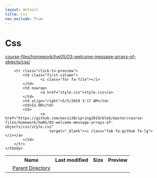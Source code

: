 ```yaml
---
layout: default
title: Css
nav_exclude: True
---
```


# Css

[course-files/homework/hw05/03-welcome-message-arrays-of-objects/css/](.)

<table class="tbl-files">
    <tbody>
        <tr>
            <th valign="top"></th>
            <th>Name</th>
            <th>Last modified</th>
            <th>Size</th>
            <th>Preview</th>
        </tr>
        <tr>
            <td valign="top">
                <i class="fa fa-folder-open"></i>
            </td>
            <td><a href="../">Parent Directory</a></td>
            <td>&nbsp;</td>
            <td>&nbsp;</td>
            <td>&nbsp;</td>
        </tr>

        <tr class="click-to-preview">
            <td class="first-column">
                    <i class="far fa-file"></i>
            </td>
            <td nowrap>
                    <a href="style.css">style.css</a>
            </td>
            <td align="right">5/5/2019 3:17 AM</td>
            <td>52.0B</td>
            <td>
                    <a href="https://github.com/eecs130/spring2019/blob/master/course-files/homework/hw05/03-welcome-message-arrays-of-objects/css/style.css"
                        target="_blank"><i class="fab fa-github fa-lg"></i></a>
            </td>
        </tr>
    </tbody>
</table>

